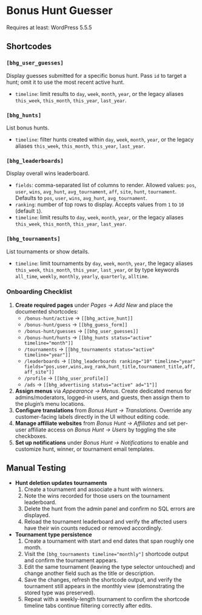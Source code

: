 # Bonus Hunt Guesser

Requires at least: WordPress 5.5.5

## Shortcodes

### `[bhg_user_guesses]`
Display guesses submitted for a specific bonus hunt. Pass `id` to target a hunt; omit it to use the most recent active hunt.

- `timeline`: limit results to `day`, `week`, `month`, `year`, or the legacy aliases `this_week`, `this_month`, `this_year`, `last_year`.

### `[bhg_hunts]`
List bonus hunts.

- `timeline`: filter hunts created within `day`, `week`, `month`, `year`, or the legacy aliases `this_week`, `this_month`, `this_year`, `last_year`.

### `[bhg_leaderboards]`
Display overall wins leaderboard.

- `fields`: comma-separated list of columns to render. Allowed values: `pos`, `user`, `wins`, `avg_hunt`, `avg_tournament`, `aff`, `site`, `hunt`, `tournament`. Defaults to `pos`, `user`, `wins`, `avg_hunt`, `avg_tournament`.
- `ranking`: number of top rows to display. Accepts values from `1` to `10` (default `1`).
- `timeline`: limit results to `day`, `week`, `month`, `year`, or the legacy aliases `this_week`, `this_month`, `this_year`, `last_year`.

### `[bhg_tournaments]`
List tournaments or show details.

- `timeline`: limit tournaments by `day`, `week`, `month`, `year`, the legacy aliases `this_week`, `this_month`, `this_year`, `last_year`, or by type keywords `all_time`, `weekly`, `monthly`, `yearly`, `quarterly`, `alltime`.

### Onboarding Checklist

1. **Create required pages** under *Pages → Add New* and place the documented shortcodes:
   - `/bonus-hunt/active` → `[[bhg_active_hunt]]`
   - `/bonus-hunt/guess` → `[[bhg_guess_form]]`
   - `/bonus-hunt/guesses` → `[[bhg_user_guesses]]`
   - `/bonus-hunt/hunts` → `[[bhg_hunts status="active" timeline="month"]]`
   - `/tournaments` → `[[bhg_tournaments status="active" timeline="year"]]`
   - `/leaderboards` → `[[bhg_leaderboards ranking="10" timeline="year" fields="pos,user,wins,avg_rank,hunt_title,tournament_title,aff,aff_site"]]`
   - `/profile` → `[[bhg_user_profile]]`
   - `/ads` → `[[bhg_advertising status="active" ad="1"]]`
2. **Assign menus** via *Appearance → Menus*. Create dedicated menus for admins/moderators, logged-in users, and guests, then assign them to the plugin’s menu locations.
3. **Configure translations** from *Bonus Hunt → Translations*. Override any customer-facing labels directly in the UI without editing code.
4. **Manage affiliate websites** from *Bonus Hunt → Affiliates* and set per-user affiliate access on *Bonus Hunt → Users* by toggling the site checkboxes.
5. **Set up notifications** under *Bonus Hunt → Notifications* to enable and customize hunt, winner, or tournament email templates.


## Manual Testing

- **Hunt deletion updates tournaments**
  1. Create a tournament and associate a hunt with winners.
  2. Note the wins recorded for those users on the tournament leaderboard.
  3. Delete the hunt from the admin panel and confirm no SQL errors are displayed.
  4. Reload the tournament leaderboard and verify the affected users have their win counts reduced or removed accordingly.
- **Tournament type persistence**
  1. Create a tournament with start and end dates that span roughly one month.
  2. Visit the `[bhg_tournaments timeline="monthly"]` shortcode output and confirm the tournament appears.
  3. Edit the same tournament (leaving the type selector untouched) and change another field such as the title or description.
  4. Save the changes, refresh the shortcode output, and verify the tournament still appears in the monthly view (demonstrating the stored type was preserved).
  5. Repeat with a weekly-length tournament to confirm the shortcode timeline tabs continue filtering correctly after edits.

